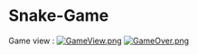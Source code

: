 # Snake-Game
Game view :
[![GameView.png](https://i.postimg.cc/VLQn5fBd/GameView.png)](https://postimg.cc/w327Gdrp)
[![GameOver.png](https://i.postimg.cc/d1VnHqSq/GameOver.png)](https://postimg.cc/v1CWDdsj)
